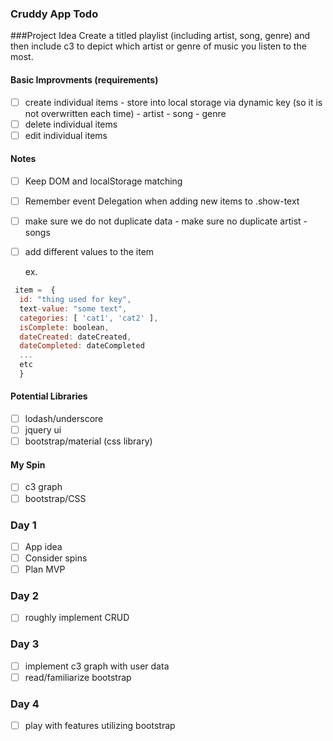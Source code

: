 ### Cruddy App Todo

###Project Idea
  Create a titled playlist (including artist, song, genre) and then include c3 to depict which artist or genre of music you listen to the most.

#### Basic Improvments (requirements)

- [ ] create individual items
      - store into local storage via dynamic key (so it is not overwritten each time)
      - artist - song - genre
- [ ] delete individual items
- [ ] edit individual items

#### Notes
- [ ] Keep DOM and localStorage matching 
- [ ] Remember event Delegation when adding new items to .show-text
- [ ] make sure we do not duplicate data
      - make sure no duplicate artist - songs
- [ ] add different values to the item

  ex.
```javascript
 item =  {
  id: "thing used for key",
  text-value: "some text",
  categories: [ 'cat1', 'cat2' ],
  isComplete: boolean,
  dateCreated: dateCreated,
  dateCompleted: dateCompleted
  ...
  etc
  }
```

#### Potential Libraries
- [ ] lodash/underscore
- [ ] jquery ui
- [ ] bootstrap/material (css library)

#### My Spin
- [ ] c3 graph
- [ ] bootstrap/CSS 

### Day 1
- [ ] App idea
- [ ] Consider spins
- [ ] Plan MVP

### Day 2
- [ ] roughly implement CRUD

### Day 3
- [ ] implement c3 graph with user data
- [ ] read/familiarize bootstrap

### Day 4
- [ ] play with features utilizing bootstrap

